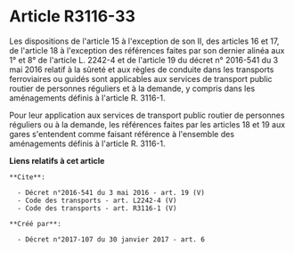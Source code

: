 # Article R3116-33

Les dispositions de l'article 15 à l'exception de son II, des articles 16 et 17, de l'article 18 à l'exception des références
faites par son dernier alinéa aux 1° et 8° de l'article L. 2242-4 et de l'article 19 du décret n° 2016-541 du 3 mai 2016
relatif à la sûreté et aux règles de conduite dans les transports ferroviaires ou guidés sont applicables aux services de
transport public routier de personnes réguliers et à la demande, y compris dans les aménagements définis à l'article R.
3116-1. 

Pour leur application aux services de transport public routier de personnes réguliers ou à la demande, les références faites
par les articles 18 et 19 aux gares s'entendent comme faisant référence à l'ensemble des aménagements définis à l'article R.
3116-1.

**Liens relatifs à cet article**

	**Cite**:

	  - Décret n°2016-541 du 3 mai 2016 - art. 19 (V)
	  - Code des transports - art. L2242-4 (V)
	  - Code des transports - art. R3116-1 (V)

	**Créé par**:

	  - Décret n°2017-107 du 30 janvier 2017 - art. 6
